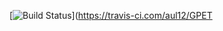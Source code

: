 [![Build Status](https://travis-ci.com/aul12/GPET.svg?token=m1AWLE9zQzngHFsyhs97&branch=master)](https://travis-ci.com/aul12/GPET
